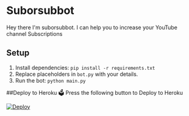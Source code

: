 # Suborsubbot

Hey there I'm suborsubbot. I can help you to increase your YouTube channel Subscriptions

## Setup
1. Install dependencies: `pip install -r requirements.txt`
2. Replace placeholders in `bot.py` with your details.
3. Run the bot: `python main.py`

##Deploy to Heroku 🗳️
Press the following button to Deploy to Heroku

[![Deploy](https://www.herokucdn.com/deploy/button.svg)](https://heroku.com/deploy?template=https://github.com/Itzzteletech/Suborsubbot)
